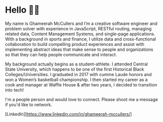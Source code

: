 # Hello 👋🏾
My name is Ghameerah McCullers and I’m a creative software engineer and problem solver with experience in JavaScript, RESTful routing, managing related data, Content Management Systems, and single-page applications. With a background in sports and finance, I utilize data and cross-functional collaboration to build compelling product experiences and assist with implementing abstract ideas that make sense to people and organizations so that they can help people communicate and interact.

My background actually begins as a student-athlete. I attended Central State University, which happens to be one of the first Historical Black Colleges/Universities. I graduated in 2017 with cumme Laude honors and won a Women’s basketball championship. I then started my career as a cook and manager at Waffle House & after two years, I decided to transition into tech!

I'm a people person and would love to connect. Please shoot me a message if you'd like to network.

[LinkedIn][https://www.linkedin.com/in/ghameerah-mccullers/] 
